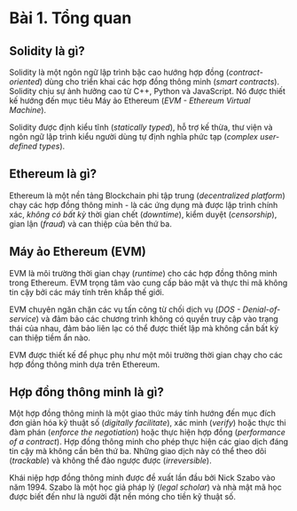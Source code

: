 # Bài 1. Tổng quan

## Solidity là gì?

Solidity là một ngôn ngữ lập trình bậc cao hướng hợp đồng (*contract-oriented*) dùng cho triển khai các hợp đồng thông minh (*smart contracts*). Solidity chịu sự ảnh hưởng cao từ C++, Python và JavaScript. Nó được thiết kế hướng đến mục tiêu Máy ảo Ethereum (*EVM - Ethereum Virtual Machine*).

Solidity được định kiểu tĩnh (*statically typed*), hỗ trợ kế thừa, thư viện và ngôn ngữ lập trình kiểu người dùng tự định nghĩa phức tạp (*complex user-defined types*).

## Ethereum là gì?

Ethereum là một nền tảng Blockchain phi tập trung (*decentralized platform*) chạy các hợp đồng thông minh - là các ứng dụng mà được lập trình chính xác, *không có bất kỳ* thời gian chết (*downtime*), kiểm duyệt (*censorship*), gian lận (*fraud*) và can thiệp của bên thứ ba.

## Máy ảo Ethereum (EVM)

EVM là môi trường thời gian chạy (*runtime*) cho các hợp đồng thông minh trong Ethereum. EVM trọng tâm vào cung cấp bảo mật và thực thi mã không tin cậy bởi các máy tính trên khắp thế giới.

EVM chuyên ngăn chặn các vụ tấn công từ chối dịch vụ (*DOS - Denial-of-service*) và đảm bảo các chương trình không có quyền truy cập vào trạng thái của nhau, đảm bảo liên lạc có thể được thiết lập mà không cần bất kỳ can thiệp tiềm ẩn nào.

EVM được thiết kế để phục phụ như một môi trường thời gian chạy cho các hợp đồng thông minh dựa trên Ethereum.

## Hợp đồng thông minh là gì?

Một hợp đồng thông minh là một giao thức máy tính hướng đến mục đích đơn giản hóa kỹ thuật số (*digitally facilitate*), xác minh (*verify*) hoặc thực thi đàm phán (*enforce the negotiation*) hoặc thực hiện hợp đồng (*performance of a contract*). Hợp đồng thông minh cho phép thực hiện các giao dịch đáng tin cậy mà không cần bên thứ ba. Những giao dịch này có thể theo dõi (*trackable*) và không thể đảo ngược được (*irreversible*).

Khái niệp hợp đồng thông minh được đề xuất lần đầu bởi Nick Szabo vào năm 1994. Szabo là một học giả pháp lý (*legal scholar*) và nhà mật mã học được biết đến như là người đặt nền móng cho tiền kỹ thuật số.
